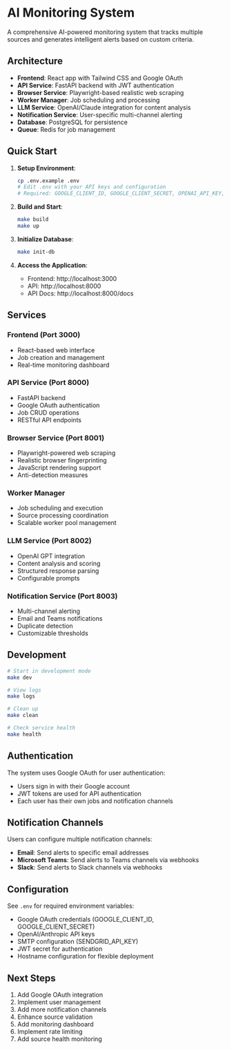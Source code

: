 # AI Monitoring System

A comprehensive AI-powered monitoring system that tracks multiple sources and generates intelligent alerts based on custom criteria.

## Architecture

- **Frontend**: React app with Tailwind CSS and Google OAuth
- **API Service**: FastAPI backend with JWT authentication
- **Browser Service**: Playwright-based realistic web scraping
- **Worker Manager**: Job scheduling and processing
- **LLM Service**: OpenAI/Claude integration for content analysis
- **Notification Service**: User-specific multi-channel alerting
- **Database**: PostgreSQL for persistence
- **Queue**: Redis for job management

## Quick Start

1. **Setup Environment**:
   ```bash
   cp .env.example .env
   # Edit .env with your API keys and configuration
   # Required: GOOGLE_CLIENT_ID, GOOGLE_CLIENT_SECRET, OPENAI_API_KEY, SENDGRID_API_KEY
   ```

2. **Build and Start**:
   ```bash
   make build
   make up
   ```

3. **Initialize Database**:
   ```bash
   make init-db
   ```

4. **Access the Application**:
   - Frontend: http://localhost:3000
   - API: http://localhost:8000
   - API Docs: http://localhost:8000/docs

## Services

### Frontend (Port 3000)
- React-based web interface
- Job creation and management
- Real-time monitoring dashboard

### API Service (Port 8000)
- FastAPI backend
- Google OAuth authentication
- Job CRUD operations
- RESTful API endpoints

### Browser Service (Port 8001)
- Playwright-powered web scraping
- Realistic browser fingerprinting
- JavaScript rendering support
- Anti-detection measures

### Worker Manager
- Job scheduling and execution
- Source processing coordination
- Scalable worker pool management

### LLM Service (Port 8002)
- OpenAI GPT integration
- Content analysis and scoring
- Structured response parsing
- Configurable prompts

### Notification Service (Port 8003)
- Multi-channel alerting
- Email and Teams notifications
- Duplicate detection
- Customizable thresholds

## Development

```bash
# Start in development mode
make dev

# View logs
make logs

# Clean up
make clean

# Check service health
make health
```

## Authentication

The system uses Google OAuth for user authentication:
- Users sign in with their Google account
- JWT tokens are used for API authentication
- Each user has their own jobs and notification channels

## Notification Channels

Users can configure multiple notification channels:
- **Email**: Send alerts to specific email addresses
- **Microsoft Teams**: Send alerts to Teams channels via webhooks
- **Slack**: Send alerts to Slack channels via webhooks

## Configuration

See `.env` for required environment variables:
- Google OAuth credentials (GOOGLE_CLIENT_ID, GOOGLE_CLIENT_SECRET)
- OpenAI/Anthropic API keys
- SMTP configuration (SENDGRID_API_KEY)
- JWT secret for authentication
- Hostname configuration for flexible deployment

## Next Steps

1. Add Google OAuth integration
2. Implement user management
3. Add more notification channels
4. Enhance source validation
5. Add monitoring dashboard
6. Implement rate limiting
7. Add source health monitoring
